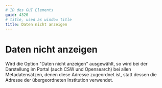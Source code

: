 ```yaml
---
# ID des GUI Elements
guid: 4320
# title, used as window title
title: Daten nicht anzeigen
---
```


# Daten nicht anzeigen

Wird die Option "Daten nicht anzeigen" ausgewählt, so wird bei der Darstellung im Portal (auch CSW und Opensearch) bei allen Metadatensätzen, denen diese Adresse zugeordnet ist, statt dessen die Adresse der übergeordneten Institution verwendet.

